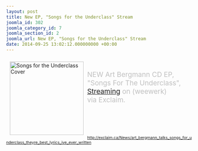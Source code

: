 ```yaml
---
layout: post
title: New EP, "Songs for the Underclass" Stream
joomla_id: 302
joomla_category_id: 7
joomla_section_id: 2
joomla_url: New EP, "Songs for the Underclass" Stream
date: 2014-09-25 13:02:12.000000000 +00:00
---
```

<div>
<img src="images/stories/front_page/songs_for_the_underclass_cover.png" style="float: left; margin: 10px; width: 200px; height: 200px" height="200" width="200" title="Songs for the Underclass Cover" alt="Songs for the Underclass Cover" />
</div>
<div>
<span style="color: #c0c0c0"><br />
</span>
</div>
<div>
<span style="color: #c0c0c0"><br />
</span>
</div>
<div>
<span style="font-size: 14pt"><span style="color: #c0c0c0">
NEW Art Bergmann CD EP,<br />
</span>
</span>
<div>
<span style="font-size: 14pt"><span style="color: #c0c0c0">
&quot;Songs For The Underclass&quot;,<br />
</span><span style="color: #c0c0c0"><a href="http://exclaim.ca/News/art_bergmann_talks_songs_for_underclass_theyre_best_lyrics_ive_ever_written" target="_self">Streaming</a> on (weewerk)<br />
via Exclaim.
</span></span>
</div>
<div>
<span style="color: #c0c0c0"><br />
</span>
</div>
<div>
<span style="color: #c0c0c0"><br />
</span>
</div>
<div>
<br />
</div>
<div>
</div>
<div>
<span style="color: #c0c0c0"><br />
</span>
</div>
<div>
<br />
</div>
</div>
<div>
<a href="http://exclaim.ca/News/art_bergmann_talks_songs_for_underclass_theyre_best_lyrics_ive_ever_written" target="_blank"><span style="font-size: 8pt">http://exclaim.ca/News/art_bergmann_talks_songs_for_underclass_theyre_best_lyrics_ive_ever_written</span></a> 
</div>
